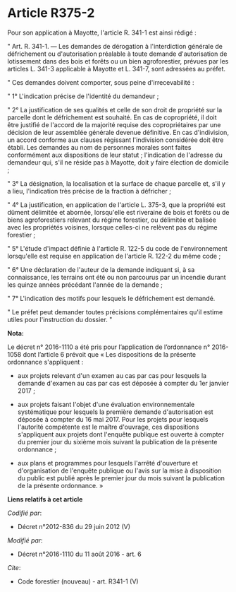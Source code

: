 # Article R375-2

Pour son application à Mayotte, l'article R. 341-1 est ainsi rédigé : 

" Art. R. 341-1. ― Les demandes de dérogation à l'interdiction générale de défrichement ou d'autorisation préalable à toute
demande d'autorisation de lotissement dans des bois et forêts ou un bien agroforestier, prévues par les articles L. 341-3
applicable à Mayotte et L. 341-7, sont adressées au préfet. 

" Ces demandes doivent comporter, sous peine d'irrecevabilité : 

" 1° L'indication précise de l'identité du demandeur ; 

" 2° La justification de ses qualités et celle de son droit de propriété sur la parcelle dont le défrichement est souhaité.
En cas de copropriété, il doit être justifié de l'accord de la majorité requise des copropriétaires par une décision de leur
assemblée générale devenue définitive. En cas d'indivision, un accord conforme aux clauses régissant l'indivision considérée
doit être établi. Les demandes au nom de personnes morales sont faites conformément aux dispositions de leur statut ;
l'indication de l'adresse du demandeur qui, s'il ne réside pas à Mayotte, doit y faire élection de domicile ; 

" 3° La désignation, la localisation et la surface de chaque parcelle et, s'il y a lieu, l'indication très précise de la
fraction à défricher ; 

" 4° La justification, en application de l'article L. 375-3, que la propriété est dûment délimitée et abornée, lorsqu'elle
est riveraine de bois et forêts ou de biens agroforestiers relevant du régime forestier, ou délimitée et balisée avec les
propriétés voisines, lorsque celles-ci ne relèvent pas du régime forestier ; 

" 5° L'étude d'impact définie à l'article R. 122-5 du code de l'environnement lorsqu'elle est requise en application de
l'article R. 122-2 du même code ; 

" 6° Une déclaration de l'auteur de la demande indiquant si, à sa connaissance, les terrains ont été ou non parcourus par un
incendie durant les quinze années précédant l'année de la demande ; 

" 7° L'indication des motifs pour lesquels le défrichement est demandé. 

" Le préfet peut demander toutes précisions complémentaires qu'il estime utiles pour l'instruction du dossier. "

**Nota:**

Le décret n° 2016-1110 a été pris pour l’application de l’ordonnance n° 2016-1058 dont l’article 6 prévoit que « Les
dispositions de la présente ordonnance s'appliquent : 

- aux projets relevant d'un examen au cas par cas pour lesquels la demande d'examen au cas par cas est déposée à compter du
1er janvier 2017 ; 

- aux projets faisant l'objet d'une évaluation environnementale systématique pour lesquels la première demande d'autorisation
est déposée à compter du 16 mai 2017. Pour les projets pour lesquels l'autorité compétente est le maître d'ouvrage, ces
dispositions s'appliquent aux projets dont l'enquête publique est ouverte à compter du premier jour du sixième mois suivant
la publication de la présente ordonnance ; 

- aux plans et programmes pour lesquels l'arrêté d'ouverture et d'organisation de l'enquête publique ou l'avis sur la mise à
disposition du public est publié après le premier jour du mois suivant la publication de la présente ordonnance. »

**Liens relatifs à cet article**

_Codifié par_:

  - Décret n°2012-836 du 29 juin 2012 (V)

_Modifié par_:

  - Décret n°2016-1110 du 11 août 2016 - art. 6

_Cite_:

  - Code forestier (nouveau) - art. R341-1 (V)
